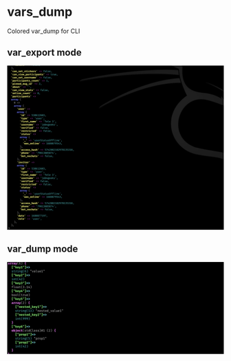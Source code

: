 # vars_dump
Colored var_dump for CLI




## var_export mode
<img src="https://raw.githubusercontent.com/frontdevops/vars_dump/main/doc/mod0.png" width=600>

## var_dump mode
<img src="https://raw.githubusercontent.com/frontdevops/vars_dump/main/doc/mod1.png" width=600>

